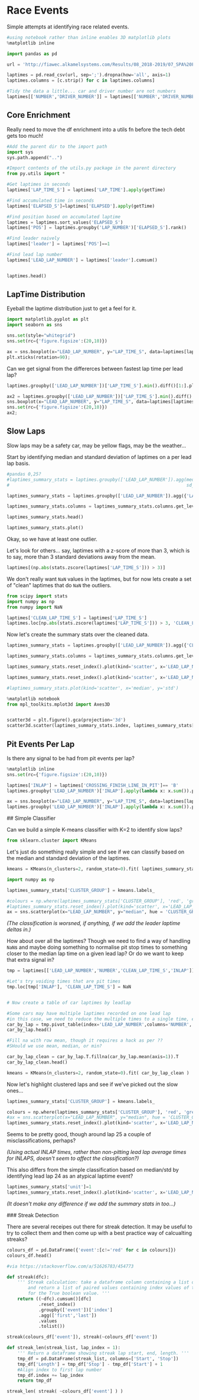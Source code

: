 # Race Events

Simple attempts at identifying race related events.

```python
#using notebook rather than inline enables 3D matplotlib plots
%matplotlib inline

import pandas as pd
```

```python
url = 'http://fiawec.alkamelsystems.com/Results/08_2018-2019/07_SPA%20FRANCORCHAMPS/267_FIA%20WEC/201905041330_Race/Hour%206/23_Analysis_Race_Hour%206.CSV'

```

```python
laptimes = pd.read_csv(url, sep=';').dropna(how='all', axis=1)
laptimes.columns = [c.strip() for c in laptimes.columns]

#Tidy the data a little... car and driver number are not numbers
laptimes[['NUMBER','DRIVER_NUMBER']] = laptimes[['NUMBER','DRIVER_NUMBER']].astype(str)
```

## Core Enrichment

Really need to move the df enrichment into a utils fn before the tech debt gets too much!


```python
#Add the parent dir to the import path
import sys
sys.path.append("..")

#Import contents of the utils.py package in the parent directory
from py.utils import *

#Get laptimes in seconds
laptimes['LAP_TIME_S'] = laptimes['LAP_TIME'].apply(getTime)

#Find accumulated time in seconds
laptimes['ELAPSED_S']=laptimes['ELAPSED'].apply(getTime)

#Find position based on accumulated laptime
laptimes = laptimes.sort_values('ELAPSED_S')
laptimes['POS'] = laptimes.groupby('LAP_NUMBER')['ELAPSED_S'].rank()

#Find leader naively
laptimes['leader'] = laptimes['POS']==1

#Find lead lap number
laptimes['LEAD_LAP_NUMBER'] = laptimes['leader'].cumsum()


laptimes.head()
```

## LapTime Distribution

Eyeball the laptime distribution just to get a feel for it.

```python
import matplotlib.pyplot as plt
import seaborn as sns

sns.set(style="whitegrid")
sns.set(rc={'figure.figsize':(20,10)})

ax = sns.boxplot(x="LEAD_LAP_NUMBER", y="LAP_TIME_S", data=laptimes[laptimes['LAP_TIME_S']<500])
plt.xticks(rotation=90);
```

Can we get signal from the differerces between fastest lap time per lead lap?

```python
laptimes.groupby(['LEAD_LAP_NUMBER'])['LAP_TIME_S'].min().diff()[1:].plot()
```

```python
ax2 = laptimes.groupby(['LEAD_LAP_NUMBER'])['LAP_TIME_S'].min().diff().fillna(0).plot(kind='bar')
sns.boxplot(x="LEAD_LAP_NUMBER", y="LAP_TIME_S", data=laptimes[laptimes['LAP_TIME_S']<500], ax=ax2)
sns.set(rc={'figure.figsize':(20,10)})
ax2;
```

## Slow Laps

Slow laps may be a safety car, may be yellow flags, may be the weather...

Start by identifying median and standard deviation of laptimes on a per lead lap basis.

```python
#pandas 0,25?
#laptimes_summary_stats = laptimes.groupby(['LEAD_LAP_NUMBER']).agg(median_lap_time_s=('LAP_TIME_S', 'median'),
#                                                                   sd_lap_time_s=('LAP_TIME_S', 'std'))

laptimes_summary_stats = laptimes.groupby(['LEAD_LAP_NUMBER']).agg({'LAP_TIME_S':['mean', 'median','std', 'max']})

laptimes_summary_stats.columns = laptimes_summary_stats.columns.get_level_values(1)

laptimes_summary_stats.head()
```

```python
laptimes_summary_stats.plot()
```

Okay, so we have at least one outlier.

Let's look for others... say, laptimes with a z-score of more than 3, which is to say, more than 3 standard deviations away from the mean.

```python
laptimes[(np.abs(stats.zscore(laptimes['LAP_TIME_S'])) > 3)]
```

We don't really want `NaN` values in the laptimes, but for now lets create a set of "clean" laptimes that do `NaN` the outliers.

```python
from scipy import stats
import numpy as np
from numpy import NaN

laptimes['CLEAN_LAP_TIME_S'] = laptimes['LAP_TIME_S']
laptimes.loc[np.abs(stats.zscore(laptimes['LAP_TIME_S'])) > 3, 'CLEAN_LAP_TIME_S'] = NaN
```

Now let's create the summary stats over the cleaned data.

```python
laptimes_summary_stats = laptimes.groupby(['LEAD_LAP_NUMBER']).agg({'CLEAN_LAP_TIME_S':['mean', 'median','std', 'max']})

laptimes_summary_stats.columns = laptimes_summary_stats.columns.get_level_values(1)

```

```python
laptimes_summary_stats.reset_index().plot(kind='scatter', x='LEAD_LAP_NUMBER', y='median')
```

```python
laptimes_summary_stats.reset_index().plot(kind='scatter', x='LEAD_LAP_NUMBER', y='std')
```

```python
#laptimes_summary_stats.plot(kind='scatter', x='median', y='std')

%matplotlib notebook
from mpl_toolkits.mplot3d import Axes3D


scatter3d = plt.figure().gca(projection='3d')
scatter3d.scatter(laptimes_summary_stats.index, laptimes_summary_stats['std'], laptimes_summary_stats['median'])
```

## Pit Events Per Lap

Is there any signal to be had from pit events per lap?

```python
%matplotlib inline
sns.set(rc={'figure.figsize':(20,10)})

laptimes['INLAP'] = laptimes['CROSSING_FINISH_LINE_IN_PIT']== 'B'
laptimes.groupby('LEAD_LAP_NUMBER')['INLAP'].apply(lambda x: x.sum()).plot(kind='bar');
```

```python
ax = sns.boxplot(x="LEAD_LAP_NUMBER", y="LAP_TIME_S", data=laptimes[laptimes['LAP_TIME_S']<500])
laptimes.groupby('LEAD_LAP_NUMBER')['INLAP'].apply(lambda x: x.sum()).plot(kind='bar', ax=ax);
```

## Simple Classifier

Can we build a simple K-means classifier with K=2 to identify slow laps? 

```python
from sklearn.cluster import KMeans
```

Let's just do something really simple and see if we can classify based on the median and standard deviation of the laptimes.

```python
kmeans = KMeans(n_clusters=2, random_state=0).fit( laptimes_summary_stats[['median', 'std']] )
```

```python
import numpy as np

laptimes_summary_stats['CLUSTER_GROUP'] = kmeans.labels_

#colours = np.where(laptimes_summary_stats['CLUSTER_GROUP'], 'red', 'green')
#laptimes_summary_stats.reset_index().plot(kind='scatter', x='LEAD_LAP_NUMBER', y='median', color=colours)
ax = sns.scatterplot(x="LEAD_LAP_NUMBER", y="median", hue = 'CLUSTER_GROUP', data=laptimes_summary_stats.reset_index())

```

*(The classification is worsned, if anything, if we add the leader laptime deltas in.)*


How about over all the laptimes? Though we need to find a way of handling `NaN`s and maybe doing something to normalise pit stop times to something closer to the median lap time on a given lead lap? Or do we want to keep that extra signal in?

```python
tmp = laptimes[['LEAD_LAP_NUMBER','NUMBER','CLEAN_LAP_TIME_S','INLAP']]

#Let's try voiding times that are pit times
tmp.loc[tmp['INLAP'], 'CLEAN_LAP_TIME_S'] = NaN


# Now create a table of car laptimes by leadlap

#Some cars may have multiple laptimes recorded on one lead lap
#in this case, we need to reduce the multiple times to a single time, eg min, or mean
car_by_lap = tmp.pivot_table(index='LEAD_LAP_NUMBER',columns='NUMBER', values='CLEAN_LAP_TIME_S', aggfunc='min')
car_by_lap.head()
```

```python
#Fill na with row mean, though it requires a hack as per ??
#SHould we use mean, median, or min?

car_by_lap_clean = car_by_lap.T.fillna(car_by_lap.mean(axis=1)).T
car_by_lap_clean.head()
```

```python
kmeans = KMeans(n_clusters=2, random_state=0).fit( car_by_lap_clean )
```

Now let's highlight clustered laps and see if we've picked out the slow ones...

```python
laptimes_summary_stats['CLUSTER_GROUP'] = kmeans.labels_

colours = np.where(laptimes_summary_stats['CLUSTER_GROUP'], 'red', 'green')
#ax = sns.scatterplot(x="LEAD_LAP_NUMBER", y="median", hue = 'CLUSTER_GROUP' data=tips)
laptimes_summary_stats.reset_index().plot(kind='scatter', x='LEAD_LAP_NUMBER', y='median', color=colours)
```

Seems to be pretty good, though around lap 25 a couple of misclassifications, perhaps?

*(Using actual INLAP times, rather than non-pitting lead lap average times for INLAPS, doesn't seem to affect the classification?)*

This also differs from the simple classification based on median/std by identifying lead lap 24 as an atypical laptime event?

```python
laptimes_summary_stats['unit']=1
laptimes_summary_stats.reset_index().plot(kind='scatter', x='LEAD_LAP_NUMBER', y='unit', color=colours)
```

*(It doesn't make any difference if we add the summary stats in too...)*


### Streak Detection

There are several receipes out there for streak detection. It may be useful to try to collect them and then come up with a best practice way of calcualting streaks?

```python
colours_df = pd.DataFrame({'event':[c!='red' for c in colours]})
colours_df.head()
```

```python
#via https://stackoverflow.com/a/51626783/454773

def streak(dfc):
    ''' Streak calculation: take a dataframe column containing a list of Boolean values
        and return a list of paired values containing index values of the start and end of each streak
        for the True boolean value. '''
    return ((~dfc).cumsum()[dfc]
            .reset_index()
            .groupby(['event'])['index']
            .agg(['first','last'])
            .values
            .tolist())

streak(colours_df['event']), streak(~colours_df['event'])
```

```python
def streak_len(streak_list, lap_index = 1):
    ''' Return a dataframe showing streak lap start, end, length. '''
    tmp_df = pd.DataFrame(streak_list, columns=['Start', 'Stop'])
    tmp_df['Length'] = tmp_df['Stop'] - tmp_df['Start'] + 1
    #Align index to first lap number
    tmp_df.index += lap_index
    return tmp_df

streak_len( streak( ~colours_df['event'] ) )
```

```python

```
